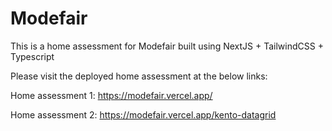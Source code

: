 # Modefair

This is a home assessment for Modefair built using NextJS + TailwindCSS + Typescript

Please visit the deployed home assessment at the below links:

Home assessment 1:
https://modefair.vercel.app/

Home assessment 2:
https://modefair.vercel.app/kento-datagrid
